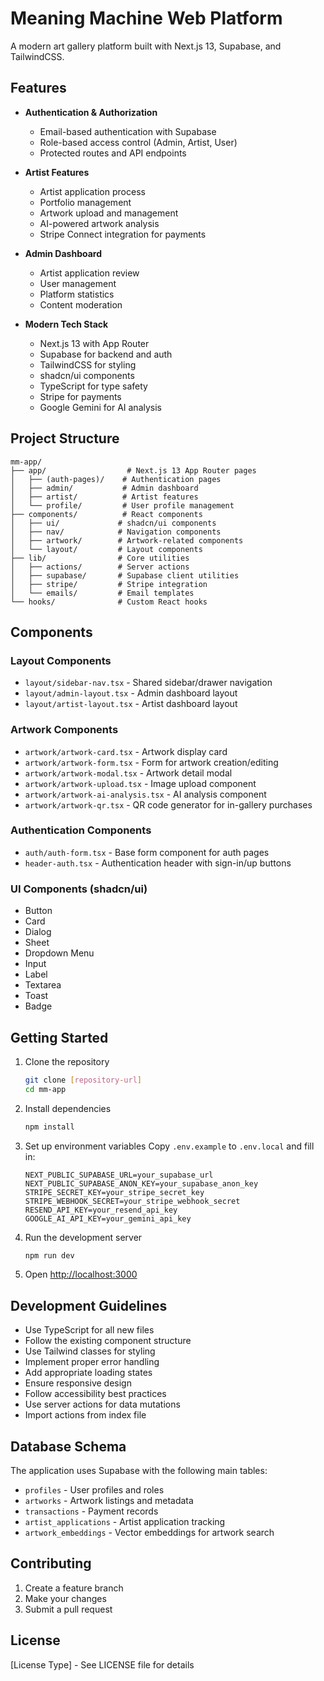 # Meaning Machine Web Platform

A modern art gallery platform built with Next.js 13, Supabase, and TailwindCSS.

## Features

- **Authentication & Authorization**
  - Email-based authentication with Supabase
  - Role-based access control (Admin, Artist, User)
  - Protected routes and API endpoints

- **Artist Features**
  - Artist application process
  - Portfolio management
  - Artwork upload and management
  - AI-powered artwork analysis
  - Stripe Connect integration for payments

- **Admin Dashboard**
  - Artist application review
  - User management
  - Platform statistics
  - Content moderation

- **Modern Tech Stack**
  - Next.js 13 with App Router
  - Supabase for backend and auth
  - TailwindCSS for styling
  - shadcn/ui components
  - TypeScript for type safety
  - Stripe for payments
  - Google Gemini for AI analysis

## Project Structure

```
mm-app/
├── app/                  # Next.js 13 App Router pages
│   ├── (auth-pages)/    # Authentication pages
│   ├── admin/           # Admin dashboard
│   ├── artist/          # Artist features
│   └── profile/         # User profile management
├── components/          # React components
│   ├── ui/             # shadcn/ui components
│   ├── nav/            # Navigation components
│   ├── artwork/        # Artwork-related components
│   └── layout/         # Layout components
├── lib/                # Core utilities
│   ├── actions/        # Server actions
│   ├── supabase/       # Supabase client utilities
│   ├── stripe/         # Stripe integration
│   └── emails/         # Email templates
└── hooks/              # Custom React hooks
```

## Components

### Layout Components
- `layout/sidebar-nav.tsx` - Shared sidebar/drawer navigation
- `layout/admin-layout.tsx` - Admin dashboard layout
- `layout/artist-layout.tsx` - Artist dashboard layout

### Artwork Components
- `artwork/artwork-card.tsx` - Artwork display card
- `artwork/artwork-form.tsx` - Form for artwork creation/editing
- `artwork/artwork-modal.tsx` - Artwork detail modal
- `artwork/artwork-upload.tsx` - Image upload component
- `artwork/artwork-ai-analysis.tsx` - AI analysis component
- `artwork/artwork-qr.tsx` - QR code generator for in-gallery purchases

### Authentication Components
- `auth/auth-form.tsx` - Base form component for auth pages
- `header-auth.tsx` - Authentication header with sign-in/up buttons

### UI Components (shadcn/ui)
- Button
- Card
- Dialog
- Sheet
- Dropdown Menu
- Input
- Label
- Textarea
- Toast
- Badge

## Getting Started

1. Clone the repository
   ```bash
   git clone [repository-url]
   cd mm-app
   ```

2. Install dependencies
   ```bash
   npm install
   ```

3. Set up environment variables
   Copy `.env.example` to `.env.local` and fill in:
   ```env
   NEXT_PUBLIC_SUPABASE_URL=your_supabase_url
   NEXT_PUBLIC_SUPABASE_ANON_KEY=your_supabase_anon_key
   STRIPE_SECRET_KEY=your_stripe_secret_key
   STRIPE_WEBHOOK_SECRET=your_stripe_webhook_secret
   RESEND_API_KEY=your_resend_api_key
   GOOGLE_AI_API_KEY=your_gemini_api_key
   ```

4. Run the development server
   ```bash
   npm run dev
   ```

5. Open [http://localhost:3000](http://localhost:3000)

## Development Guidelines

- Use TypeScript for all new files
- Follow the existing component structure
- Use Tailwind classes for styling
- Implement proper error handling
- Add appropriate loading states
- Ensure responsive design
- Follow accessibility best practices
- Use server actions for data mutations
- Import actions from index file

## Database Schema

The application uses Supabase with the following main tables:
- `profiles` - User profiles and roles
- `artworks` - Artwork listings and metadata
- `transactions` - Payment records
- `artist_applications` - Artist application tracking
- `artwork_embeddings` - Vector embeddings for artwork search

## Contributing

1. Create a feature branch
2. Make your changes
3. Submit a pull request

## License

[License Type] - See LICENSE file for details
